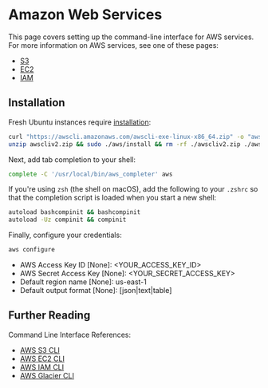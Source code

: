 # Amazon Web Services

This page covers setting up the command-line interface for AWS services.
For more information on AWS services, see one of these pages:

- [S3](s3.md)
- [EC2](ec2.md)
- [IAM](iam.md)

## Installation

Fresh Ubuntu instances require [installation](https://docs.aws.amazon.com/cli/latest/userguide/getting-started-install.html):

```sh
curl "https://awscli.amazonaws.com/awscli-exe-linux-x86_64.zip" -o "awscliv2.zip"
unzip awscliv2.zip && sudo ./aws/install && rm -rf ./awscliv2.zip ./aws
``` 

Next, add tab completion to your shell:

```sh
complete -C '/usr/local/bin/aws_completer' aws
```

If you're using `zsh` (the shell on macOS), add the following to your `.zshrc`
so that the completion script is loaded when you start a new shell:

```sh
autoload bashcompinit && bashcompinit
autoload -Uz compinit && compinit
```

Finally, configure your credentials:

```sh
aws configure
```

- AWS Access Key ID [None]: <YOUR_ACCESS_KEY_ID>
- AWS Secret Access Key [None]: <YOUR_SECRET_ACCESS_KEY>
- Default region name [None]: us-east-1
- Default output format [None]: [json|text|table]

## Further Reading
Command Line Interface References:

- [AWS S3 CLI](https://docs.aws.amazon.com/cli/latest/reference/s3/index.html)
- [AWS EC2 CLI](https://docs.aws.amazon.com/cli/latest/reference/ec2/index.html)
- [AWS IAM CLI](https://docs.aws.amazon.com/cli/latest/reference/iam/index.html)
- [AWS Glacier CLI](https://docs.aws.amazon.com/cli/latest/reference/glacier/index.html)
